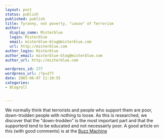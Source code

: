 ```yaml
---
layout: post
status: publish
published: publish
title: Tyranny, not poverty, "cause" of Terrorism
author:
  display_name: Misterblue
  login: Misterblue
  email: misterblue-blog@misterblue.com
  url: http://misterblue.com
author_login: Misterblue
author_email: misterblue-blog@misterblue.com
author_url: http://misterblue.com

wordpress_id: 277
wordpress_url: /?p=277
date: 2003-06-07 11:10:55
categories:
- Blogroll


---
```

<p>
We normally think that terrorists and people who support them are poor, down-trodden people with nothing to loose.  As this is researched, we discover that the "down-trodden" is the most important part and that the supporterd tend  to be educated and not necessairly poor.  A good article on this (with good comments) is at the
<a href="http://www.buzzmachine.com/archives/2003_06.html#003949">Buzz Machine</a>
</p>
